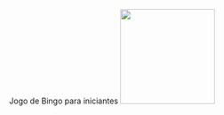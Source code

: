 <div align="center">
  Jogo de Bingo para iniciantes
  <img height="170em" src="https://http2.mlstatic.com/D_NQ_NP_982918-MLB49192063104_022022-O.jpg"/>
  
</div>
